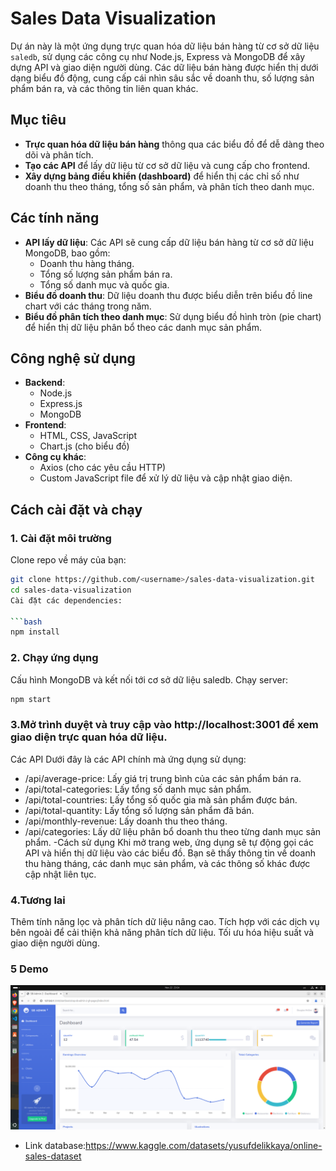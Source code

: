 # Sales Data Visualization

Dự án này là một ứng dụng trực quan hóa dữ liệu bán hàng từ cơ sở dữ liệu `saledb`, sử dụng các công cụ như Node.js, Express và MongoDB để xây dựng API và giao diện người dùng. Các dữ liệu bán hàng được hiển thị dưới dạng biểu đồ động, cung cấp cái nhìn sâu sắc về doanh thu, số lượng sản phẩm bán ra, và các thông tin liên quan khác.

## Mục tiêu

- **Trực quan hóa dữ liệu bán hàng** thông qua các biểu đồ để dễ dàng theo dõi và phân tích.
- **Tạo các API** để lấy dữ liệu từ cơ sở dữ liệu và cung cấp cho frontend.
- **Xây dựng bảng điều khiển (dashboard)** để hiển thị các chỉ số như doanh thu theo tháng, tổng số sản phẩm, và phân tích theo danh mục.

## Các tính năng

- **API lấy dữ liệu**: Các API sẽ cung cấp dữ liệu bán hàng từ cơ sở dữ liệu MongoDB, bao gồm:
  - Doanh thu hàng tháng.
  - Tổng số lượng sản phẩm bán ra.
  - Tổng số danh mục và quốc gia.
- **Biểu đồ doanh thu**: Dữ liệu doanh thu được biểu diễn trên biểu đồ line chart với các tháng trong năm.
- **Biểu đồ phân tích theo danh mục**: Sử dụng biểu đồ hình tròn (pie chart) để hiển thị dữ liệu phân bổ theo các danh mục sản phẩm.

## Công nghệ sử dụng

- **Backend**:
  - Node.js
  - Express.js
  - MongoDB
- **Frontend**:
  - HTML, CSS, JavaScript
  - Chart.js (cho biểu đồ)
- **Công cụ khác**:
  - Axios (cho các yêu cầu HTTP)
  - Custom JavaScript file để xử lý dữ liệu và cập nhật giao diện.

## Cách cài đặt và chạy

### 1. Cài đặt môi trường
Clone repo về máy của bạn:

```bash
git clone https://github.com/<username>/sales-data-visualization.git
cd sales-data-visualization
Cài đặt các dependencies:

```bash
npm install
```
### 2. Chạy ứng dụng
Cấu hình MongoDB và kết nối tới cơ sở dữ liệu saledb.
Chạy server:
```bash
npm start
```

### 3.Mở trình duyệt và truy cập vào http://localhost:3001 để xem giao diện trực quan hóa dữ liệu.
Các API
Dưới đây là các API chính mà ứng dụng sử dụng:

- /api/average-price: Lấy giá trị trung bình của các sản phẩm bán ra.
- /api/total-categories: Lấy tổng số danh mục sản phẩm.
- /api/total-countries: Lấy tổng số quốc gia mà sản phẩm được bán.
- /api/total-quantity: Lấy tổng số lượng sản phẩm đã bán.
- /api/monthly-revenue: Lấy doanh thu theo tháng.
- /api/categories: Lấy dữ liệu phân bổ doanh thu theo từng danh mục sản phẩm.
-Cách sử dụng
 Khi mở trang web, ứng dụng sẽ tự động gọi các API và hiển thị dữ liệu vào các biểu đồ. Bạn sẽ thấy thông tin về doanh thu hàng tháng, các danh mục sản phẩm, và các thông số khác được cập nhật liên tục.

### 4.Tương lai
Thêm tính năng lọc và phân tích dữ liệu nâng cao.
Tích hợp với các dịch vụ bên ngoài để cải thiện khả năng phân tích dữ liệu.
Tối ưu hóa hiệu suất và giao diện người dùng.
### 5 Demo

<img src="img/demo web.png">


- Link database:https://www.kaggle.com/datasets/yusufdelikkaya/online-sales-dataset
